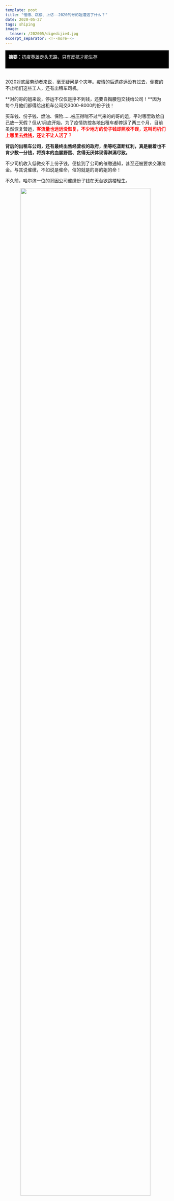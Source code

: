 ```yaml
---
template: post
title: "催缴、跳楼、上访——2020的哥的姐遭遇了什么？"
date: 2020-05-27
tags: shiping
image:
  teaser: /202005/digedijie4.jpg
excerpt_separator: <!--more-->
---
```


<div style="width:98%;padding:10px;background-color:black;color:white;margin:0;"><strong>摘要：</strong>抗疫英雄走头无路，只有反抗才能生存<br><br>
</div><br>

2020对底层劳动者来说，毫无疑问是个灾年。疫情的后遗症远没有过去，倒霉的不止咱们这些工人，还有出租车司机。

**对的哥的姐来说，停运不仅仅是挣不到钱，还要自掏腰包交钱给公司！**因为每个月他们都得给出租车公司交3000-8000的份子钱！

买车钱、份子钱、燃油、保险……被压得喘不过气来的的哥的姐，平时哪里敢给自己放一天假？但从1月底开始，为了疫情防控各地出租车都停运了两三个月，目前虽然恢复营运，<strong><span style="color:red">客流量也远远没恢复，不少地方的份子钱却照收不误，这叫司机们上哪里去找钱，还让不让人活了？</span></strong>

**背后的出租车公司，还有最终出售经营权的政府，坐等吃垄断红利，真是躺着也不肯少数一分钱，将资本的血腥野蛮、贪得无厌体现得淋漓尽致。**

不少司机收入低微交不上份子钱，便接到了公司的催缴通知，甚至还被要求交滞纳金。与其说催缴，不如说是催命，催的就是的哥的姐的命！

不久前，哈尔滨一位的哥因公司催缴份子钱在天台欲跳楼轻生。

<div style="text-align:center;color:grey"><img src="/images/202005/digedijie1.jpg" width="90%"></div>

从疫情开始至今，公司从未停止收取份子钱。这位的哥和同行到公司协商却被拒绝，养不起家，妻子要和他离婚，实在走投无路。

<div style="text-align:center;color:grey"><img src="/images/202005/digedijie2.jpg" width="90%"></div>

大庆一位的姐也因被催缴份子钱，喝下了农药被送往医院抢救。

国务院减租政策天天上报纸，可实际上太多地方的出租车公司依然在逼债不停。

<div style="text-align:center;color:grey"><img src="/images/202005/digedijie3.jpg" width="90%"></div>

更魔幻的是，**就连受疫情影响时间最长，恢复营运最晚的武汉，也向司机们发出了5月份份子钱催缴通知书。**

**疫情肆虐之时，武汉市上千司机挺身而出，冒死开着自己的出租车运送物资、转运病人，为抗疫成功做出了巨大贡献，还有师傅因此牺牲，如今却是这样过河拆桥。**

就在几天前的5月22日，鞍山一位的哥凌晨5点多出车等活，和同行聊完天准备发动车子时，却倒地不起，再也没有醒来。很难说他的猝死和劳累过度无关，而如果没有高昂的份子钱，繁重的生活压力，谁又会这么不惜命？

<div style="text-align:center;color:grey"><img src="/images/202005/digedijie4.jpg" width="90%"></div>

还有一位杭州的司机，出车时中风及时就医，捡回了一条命。可他已经半身瘫痪，需要在家静养至少半年，如果不退车，份子钱就得照交不误。可他的妻子到出租车公司要求退车时，公司居然还要扣除他3万违约金。

<div style="text-align:center;color:grey"><img src="/images/202005/digedijie5.jpg" width="90%"></div>

当然，哪里压迫得最深重，哪里反抗得也就越激烈。广西柳州、南宁，湖北天门的司机联合起来集体上访、街头停运抗议。<strong><span style="color:red">天门市出租车司机经过斗争，争取到了全国最大的减免力度——减免8个月份子钱。</span></strong>

<div style="text-align:center;color:grey"><img src="/images/202005/digedijie6.jpg" width="90%"></div><br>

<div style="text-align:center;color:grey"><img src="/images/202005/digedijie7.jpg" width="90%"></div><br>

<div style="text-align:center;color:grey"><img src="/images/202005/digedijie8.jpg" width="90%"></div>

当我们看到师傅们的遭遇，对资本的贪得无厌感到愤怒的同时，也需要思考：出租车的经营权、牌照究竟是怎么压迫司机的？这几年来接连不断的，出租司机抗议网约车抢占市场，是怎么回事？出租车司机又和我们工人有什么样的关系？

下次，我们会分析以上问题，各位工友可不要错过哦！
